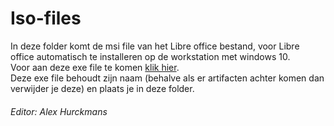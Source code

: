 # Iso-files 
In deze folder komt de msi file van het Libre office bestand, voor Libre office automatisch te installeren op de workstation met windows 10.  
Voor aan deze exe file te komen [klik hier](https://drive.google.com/drive/folders/1ZEeaA9RmvfH9hVByk1eGnF6eBZ28c-87?usp=sharing).  
Deze exe file behoudt zijn naam (behalve als er artifacten achter komen dan verwijder je deze) en plaats je in deze folder.
###### Editor: Alex Hurckmans
